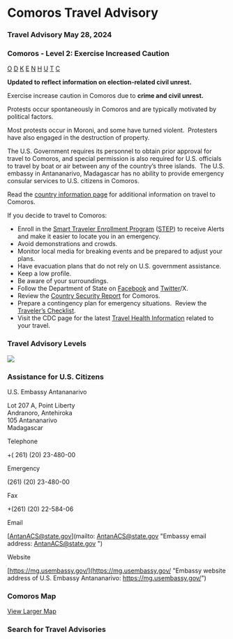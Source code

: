 # Comoros Travel Advisory

### Travel Advisory May 28, 2024

### Comoros - Level 2: Exercise Increased Caution

[O](javascript:void(0); "Tool Tip: Other")
[D](javascript:void(0); "Tool Tip: Wrongful Detention")
[K](javascript:void(0); "Tool Tip: Kidnap and Hostage")
[E](javascript:void(0); "Tool Tip: Event")
[N](javascript:void(0); "Tool Tip: Disaster")
[H](javascript:void(0); "Tool Tip: Health")
[U](javascript:void(0); "Tool Tip: Civil Unrest")
[T](javascript:void(0); "Tool Tip: Terrorism")
[C](javascript:void(0); "Tool Tip: Crimes")

**Updated to reflect information on election-related civil unrest.**

Exercise increase caution in Comoros due to **crime and civil unrest.**

Protests occur spontaneously in Comoros and are typically motivated by political factors.

Most protests occur in Moroni, and some have turned violent.  Protesters have also engaged in the destruction of property.

The U.S. Government requires its personnel to obtain prior approval for travel to Comoros, and special permission is also required for U.S. officials to travel by boat or air between any of the country’s three islands.  The U.S. embassy in Antananarivo, Madagascar has no ability to provide emergency consular services to U.S. citizens in Comoros.

Read the [country information page](https://travel.state.gov/content/passports/en/country/comoros.html) for additional information on travel to Comoros.

If you decide to travel to Comoros:

* Enroll in the [Smart Traveler Enrollment Program](https://step.state.gov/step/) ([STEP](https://step.state.gov/step/)) to receive Alerts and make it easier to locate you in an emergency.
* Avoid demonstrations and crowds.
* Monitor local media for breaking events and be prepared to adjust your plans.
* Have evacuation plans that do not rely on U.S. government assistance.
* Keep a low profile.
* Be aware of your surroundings.
* Follow the Department of State on [Facebook](https://www.facebook.com/USComoros/) and [Twitter](https://x.com/uscomoros?lang=en)/X.
* Review the [Country Security Report](https://www.osac.gov/Content/Browse/Report?subContentTypes=Country%20Security%20Report) for Comoros.
* Prepare a contingency plan for emergency situations.  Review the [Traveler’s Checklist](https://travel.state.gov/content/passports/en/go/checklist.html).
* Visit the CDC page for the latest [Travel Health Information](https://wwwnc.cdc.gov/travel/) related to your travel.

### Travel Advisory Levels

[![](/content/dam/NEWTravelAssets/images/travel-levelv2.svg)](/content/travel/en/international-travel/before-you-go/about-our-new-products.html "Travel Advisory Levels")

### Assistance for U.S. Citizens

U.S. Embassy Antananarivo

Lot 207 A, Point Liberty  
Andranoro, Antehiroka  
105 Antananarivo  
Madagascar

Telephone

+( 261) (20) 23-480-00

Emergency

(261) (20) 23-480-00

Fax

+(261) (20) 22-584-06

Email

[AntanACS@state.gov](mailto: AntanACS@state.gov                  "Embassy email address: AntanACS@state.gov                 ")

Website

[https://mg.usembassy.gov/](https://mg.usembassy.gov/ "Embassy website address of U.S. Embassy Antananarivo: https://mg.usembassy.gov/")

### Comoros Map

[View Larger Map](https://travelmaps.state.gov/TSGMap/?extent=42.495214591,-12.102550878,44.090996282,-11.282821557 "Map of Comoros")



### Search for Travel Advisories